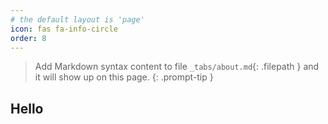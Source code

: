 ```yaml
---
# the default layout is 'page'
icon: fas fa-info-circle
order: 8
---
```


> Add Markdown syntax content to file `_tabs/about.md`{: .filepath } and it will show up on this page.
{: .prompt-tip }

## Hello



